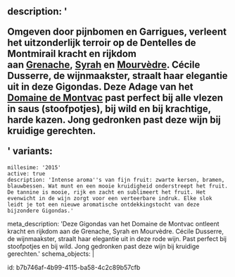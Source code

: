 description: '<p>Omgeven door pijnbomen en Garrigues, verleent het uitzonderlijk terroir op de Dentelles de Montmirail kracht en rijkdom aan&nbsp;<a href="/nl/grape/grenache-noir">Grenache</a>,&nbsp;<a href="/nl/grape/syrah">Syrah</a>&nbsp;en&nbsp;<a href="/nl/grape/mourvedre">Mourvèdre</a>. Cécile Dusserre, de wijnmaakster, straalt haar elegantie uit in deze Gigondas. Deze Adage van het <a href="/nl/estate/domaine-de-montvac">Domaine de Montvac</a> past perfect bij alle vlezen in saus (stoofpotjes), bij wild en bij krachtige, harde kazen. Jong gedronken past deze wijn bij kruidige gerechten.</p>'
variants:
  -
    millesime: '2015'
    active: true
    description: 'Intense aroma''s van fijn fruit: zwarte kersen, bramen, blauwbessen. Wat munt en een mooie kruidigheid onderstreept het fruit. De tannine is mooie, rijk en zacht en sublimeert het fruit. Het evenwicht in de wijn zorgt voor een verteerbare indruk. Elke slok leidt je tot een nieuwe aromatische ontdekkingstocht van deze bijzondere Gigondas.'
meta_description: 'Deze Gigondas van het Domaine de Montvac ontleent kracht en rijkdom aan de Grenache, Syrah en Mourvèdre. Cécile Dusserre, de wijnmaakster, straalt haar elegantie uit in deze rode wijn. Past perfect bij stoofpotjes en bij wild. Jong gedronken past deze wijn bij kruidige gerechten.'
schema_objects: |
  <script type="application/ld+json">
  {
    "@context": "https://schema.org/",
    "@type": "Wine",
    "name": "Adage",
    "aggregateRating": {
      "@type": "AggregateRating",
      "ratingValue": "4.2",
      "bestRating": "5",
      "ratingCount": "20"
    }
  }
  </script>
id: b7b746af-4b99-4115-ba58-4c2c89b57cfb
